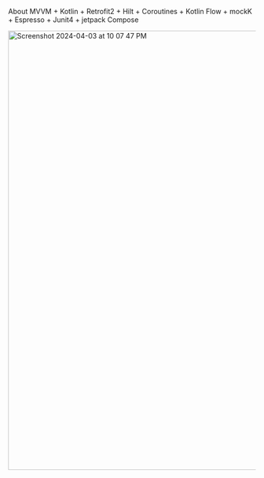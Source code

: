 About
MVVM + Kotlin + Retrofit2 + Hilt + Coroutines + Kotlin Flow + mockK + Espresso + Junit4 + jetpack Compose

<img width="894" alt="Screenshot 2024-04-03 at 10 07 47 PM" src="https://github.com/chayan2024/MVVM-CleanArchitecture-Pattern-jetpackCompose-Android/assets/149087337/36fe7d17-e03b-4783-ba4e-8cddf1fef576">
